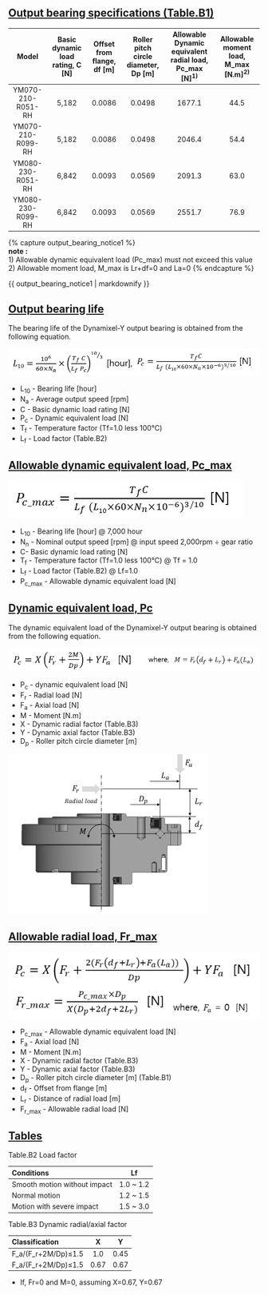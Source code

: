 
## [Output bearing specifications (Table.B1)](#output-bearing-specifications-tableb1)

| Model             | Basic dynamic load rating, C [N] |  Offset from flange, df [m] | Roller pitch circle diameter, Dp [m] | Allowable Dynamic equivalent radial load, Pc_max [N]<sup>1)</sup> | Allowable moment load, M_max [N.m]<sup>2)</sup> |
|:-----------------:|:-----:|:------:|:------:|:------:|:----:|
| YM070-210-R051-RH | 5,182 | 0.0086 | 0.0498 | 1677.1 | 44.5 |
| YM070-210-R099-RH | 5,182 | 0.0086 | 0.0498 | 2046.4 | 54.4 |
| YM080-230-R051-RH | 6,842 | 0.0093 | 0.0569 | 2091.3 | 63.0 |
| YM080-230-R099-RH | 6,842 | 0.0093 | 0.0569 | 2551.7 | 76.9 |


{% capture output_bearing_notice1 %}  
**note :**  
1&#41; Allowable dynamic equivalent load (Pc_max)  must not exceed this value   
2&#41; Allowable moment load, M_max is Lr+df=0 and La=0
{% endcapture %}

<div class="notice">{{ output_bearing_notice1 | markdownify }}</div>

## [Output bearing life](#output-bearing-life)
The bearing life of the Dynamixel-Y output bearing is obtained from the following equation.

![](/assets/images/dxl/y/bearing_formula/r_1.png)  

- L<sub>10</sub> - Bearing life [hour]
- N<sub>a</sub> - Average output speed [rpm]
- C - Basic dynamic load rating [N]
- P<sub>c</sub> - Dynamic equivalent load [N]
- T<sub>f</sub> - Temperature factor (Tf=1.0 less 100℃)
- L<sub>f</sub> - Load factor (Table.B2)


## [Allowable dynamic equivalent load, Pc_max](#allowable-dynamic-equivalent-load-pc_max)

![](/assets/images/dxl/y/bearing_formula/r_2.png)   

- L<sub>10</sub> - Bearing life [hour] @ 7,000 hour
- N<sub>n</sub> - Nominal output speed [rpm] @ input speed 2,000rpm ÷ gear ratio
- C- Basic dynamic load rating [N]
- T<sub>f</sub> - Temperature factor (Tf=1.0 less 100℃) @ Tf = 1.0
- L<sub>f</sub> - Load factor (Table.B2) @ Lf=1.0
- P<sub>c_max</sub> - Allowable dynamic equivalent load [N]


## [Dynamic equivalent load, Pc](#dynamic-equivalent-load-pc)
The dynamic equivalent load of the Dynamixel-Y output bearing is obtained from the following equation.

![](/assets/images/dxl/y/bearing_formula/r_3.png) 

- P<sub>c</sub> - dynamic equivalent load [N]
- F<sub>r</sub> - Radial load [N]
- F<sub>a</sub> - Axial load [N]
- M - Moment [N.m]
- X - Dynamic radial factor (Table.B3)
- Y - Dynamic axial factor (Table.B3)
- D<sub>p</sub> - Roller pitch circle diameter [m]

![](/assets/images/dxl/y/bearing_formula/r_4.png) 


## [Allowable radial load, Fr_max](#allowable-radial-load-fr_max)

![](/assets/images/dxl/y/bearing_formula/r_5.png) 

- P<sub>c_max</sub> - Allowable dynamic equivalent load [N]
- F<sub>a</sub> - Axial load [N]
- M - Moment [N.m]
- X - Dynamic radial factor (Table.B3)
- Y - Dynamic axial factor (Table.B3)
- D<sub>p</sub> - Roller pitch circle diameter [m] (Table.B1)
- d<sub>f</sub> - Offset from flange [m]
- L<sub>r</sub> - Distance of radial load [m]
- F<sub>r_max</sub> - Allowable radial load [N]

## [Tables](#tables)

Table.B2 Load factor

| Conditions                   | Lf        |
|:-----------------------------|:---------:|
| Smooth motion without impact | 1.0 ~ 1.2 |
| Normal motion                | 1.2 ~ 1.5 |
| Motion with severe impact    | 1.5 ~ 3.0 |

Table.B3 Dynamic radial/axial factor

| Classification                            | X    | Y    |
|:------------------------------------------|:----:|:----:|
| F_a/(F_r+2M/Dp)≤1.5                       | 1.0  | 0.45 |
| F_a/(F_r+2M/Dp)≤1.5                       | 0.67 | 0.67 |

- If, Fr=0 and M=0, assuming X=0.67, Y=0.67